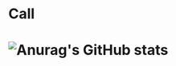 # Call

# ![Anurag's GitHub stats](https://github-readme-stats.vercel.app/api?username=Call132&show_icons=true&theme=transparent)
